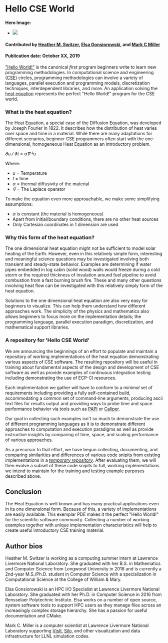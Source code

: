 # Hello CSE World

**Hero Image:**

 - <img src='https://github.com/betterscientificsoftware/images/raw/master/hello_world_sun_heat.png'/>

#### Contributed by [Heather M. Switzer](https://github.com/heatherms27 "Heather Switzer GitHub Profile"), [Elsa Gonsiorowski](https://github.com/gonsie "Elsa Gonsiorowski GitHub Profile"), and [Mark C Miller](https://github.com/markcmiller86 "Mark C Miller GitHub Profile")

#### Publication date: October XX, 2019

["Hello World!"](https://www.thesoftwareguild.com/blog/the-history-of-hello-world/)
is the canonical *first* program beginners write to learn new programming methodologies.
In computational science and engineering ([CSE](https://en.wikipedia.org/wiki/Computational_engineering))
circles, programming methodologies can involve a variety of languages, parallel execution
and programming models, discretization techniques, interdependent libraries, and more.
An application solving the [heat equation](https://en.wikipedia.org/wiki/Heat_equation)
represents the perfect "Hello World!" program for the CSE world.

### What is the heat equation?
The Heat Equation, a special case of the Diffusion Equation, was developed by Joseph
Fourier in 1822. It describes how the distribution of heat varies over space and time
in a material. While there are many adaptations for different scenarios, beginner CSE
programmers often start with the one-dimensional, homogeneous Heat Equation as an
introductory problem.

_&part;u / &part;t = &alpha;&nabla; &sup2;u_

Where:
* _u_ = Temperature
* _t_ = time
* _&alpha;_  = thermal diffusivity of the material
* _&nabla;_ = The Laplace operator

To make the equation even more approachable, we make some simplifying assumptions:
* _&alpha;_ is constant (the material is homogeneous)
* Apart from initial/boundary conditions, there are no other heat sources
* Only Cartesian coordinates in 1 dimension are used

### Why this form of the heat equation?
The one dimensional heat equation might not be sufficient to
model solar heating of the Earth. However, even in this relatively simple form,
interesting and meaningful science questions may be investigated involving
both transient and steady-state behavior. Examples are determining if water
pipes embedded in log cabin (solid wood) walls would freeze during a cold
storm or the required thickness of insulation around fuel pipeline to avoid
combustion from a fast burning brush fire. These and many other questions
involving heat flow can be investigated with this relatively simply form of
the heat equation.

Solutions to the one dimensional heat equation are also very easy for
beginners to visualize. This can help them understand how different
approaches work. The simplicity of the physics and mathematics also
allows beginners to focus more on the implementation details; the
programming language, parallel execution paradigm, discretization, and
mathematical support libraries.

### A repository for 'Hello CSE World' 
We are announcing the beginnings of an effort to populate and maintain a
repository of working implementations of the heat equation demonstrating various
aspects of CSE software. The resulting repository will be useful in training
about fundamental aspects of the design and development of CSE software as
well as provide examples of continuous integration testing including
demonstrating the use of ECP-CI resources.

Each implementation we gather will have to conform
to a *minimal* set of requirements including providing a fully self-contained
build, accommodating a common set of command-line arguments, producing ascii
text files for results output and providing ways to probe time and space performance
behavior via tools such as [PAPI](https://icl.utk.edu/papi/) or
[Caliper](https://software.llnl.gov/Caliper/).

Our goal in collecting such examples isn't so much to demonstrate the use of
different programming languages as it is to demonstrate different approaches
to computation and execution paradigms as well as provide instructive insights
by comparing of time, space, and scaling performance of various approaches.

As a precursor to that effort, we have begun collecting, documenting, and comparing
similarities and differences of
various code snipits from existing implementations in a
[*temporary repository*](https://github.com/betterscientificsoftware/hello-heat-equation).
After evaluating them, we will then evolve a subset of these code snipits to full, working
implementations we intend to maintain for the training and testing example purposes
described above.

## Conclusion
The Heat Equation is well known and has many practical applications even in
its one dimensional form. Because of this, a variety of implementations are
easily available. This exemplar PDE makes it the perfect "Hello World!" for
the scientific software community. Collecting a number of working examples
together with unique implementation characteristics will help to create 
useful introductory CSE training material.

## Author bios

Heather M. Switzer is working as a computing summer intern at Lawrence Livermore National Laboratory. She graduated with her B.S. in Mathematics and Computer Science from Longwood University in 2018 and is currently a 2nd-year M.S./Ph.D. student in Computer Science with a specialization in Computational Science at the College of William & Mary.

Elsa Gonsiorowski is an HPC I/O Specialist at Lawrence Livermore National Laboratory. She graduated with her Ph.D. in Computer Science in 2016 from Rensselaer Polytechnic Institute. Elsa works on a number of open source, system software tools to support HPC users as they manage files across an increasingly complex storage hierarchy. She has a passion for useful documentation and CMake.

Mark C. Miller is a computer scientist at Lawrence Livermore National Laboratory supporting
[VisIt](https:/visit.llnl.gov), [Silo](https://silo.llnl.gov), and other visualization and
data infrastructure for LLNL simulation codes.

<!---
Publish: preview
RSS update:
Categories: Planning, Development
Topics: Software Engineering, Development Tools
Tags:
Level:
Prerequisites: default
Aggregate:
--->
